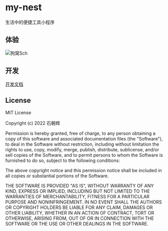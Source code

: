 # my-nest

生活中的便捷工具小程序

## 体验

![狗窝Sch](https://s4.ax1x.com/2022/01/20/7cnH0S.jpg)

## 开发

[开发文档](./README_DEV.md)

## License

MIT License

Copyright (c) 2022 石朝辉

Permission is hereby granted, free of charge, to any person obtaining a copy
of this software and associated documentation files (the "Software"), to deal
in the Software without restriction, including without limitation the rights
to use, copy, modify, merge, publish, distribute, sublicense, and/or sell
copies of the Software, and to permit persons to whom the Software is
furnished to do so, subject to the following conditions:

The above copyright notice and this permission notice shall be included in all
copies or substantial portions of the Software.

THE SOFTWARE IS PROVIDED "AS IS", WITHOUT WARRANTY OF ANY KIND, EXPRESS OR
IMPLIED, INCLUDING BUT NOT LIMITED TO THE WARRANTIES OF MERCHANTABILITY,
FITNESS FOR A PARTICULAR PURPOSE AND NONINFRINGEMENT. IN NO EVENT SHALL THE
AUTHORS OR COPYRIGHT HOLDERS BE LIABLE FOR ANY CLAIM, DAMAGES OR OTHER
LIABILITY, WHETHER IN AN ACTION OF CONTRACT, TORT OR OTHERWISE, ARISING FROM,
OUT OF OR IN CONNECTION WITH THE SOFTWARE OR THE USE OR OTHER DEALINGS IN THE
SOFTWARE.
